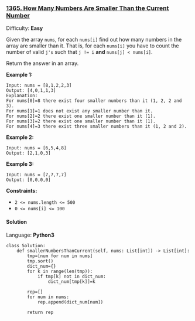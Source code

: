 ### [1365\. How Many Numbers Are Smaller Than the Current Number](https://leetcode.com/problems/how-many-numbers-are-smaller-than-the-current-number/)

Difficulty: **Easy**


Given the array `nums`, for each `nums[i]` find out how many numbers in the array are smaller than it. That is, for each `nums[i]` you have to count the number of valid `j's` such that `j != i` **and** `nums[j] < nums[i]`.

Return the answer in an array.

**Example 1:**

```
Input: nums = [8,1,2,2,3]
Output: [4,0,1,1,3]
Explanation: 
For nums[0]=8 there exist four smaller numbers than it (1, 2, 2 and 3). 
For nums[1]=1 does not exist any smaller number than it.
For nums[2]=2 there exist one smaller number than it (1). 
For nums[3]=2 there exist one smaller number than it (1). 
For nums[4]=3 there exist three smaller numbers than it (1, 2 and 2).
```

**Example 2:**

```
Input: nums = [6,5,4,8]
Output: [2,1,0,3]
```

**Example 3:**

```
Input: nums = [7,7,7,7]
Output: [0,0,0,0]
```

**Constraints:**

*   `2 <= nums.length <= 500`
*   `0 <= nums[i] <= 100`


#### Solution

Language: **Python3**

```python3
class Solution:
    def smallerNumbersThanCurrent(self, nums: List[int]) -> List[int]:
        tmp=[num for num in nums]
        tmp.sort()
        dict_num={}
        for k in range(len(tmp)):
            if tmp[k] not in dict_num:
                dict_num[tmp[k]]=k
                
        rep=[]
        for num in nums:
            rep.append(dict_num[num])
        
        return rep
```